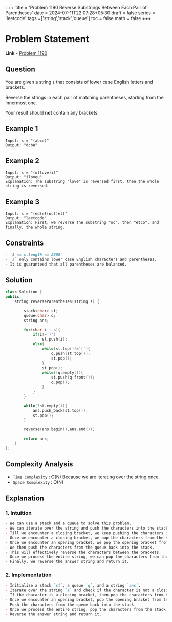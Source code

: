 +++
title = 'Problem 1190 Reverse Substrings Between Each Pair of Parentheses'
date = 2024-07-11T22:07:28+05:30
draft = false
series = 'leetcode'
tags =['string','stack','queue']
toc = false
math = false
+++

# Problem Statement

**Link** - [Problem 1190](https://leetcode.com/problems/reverse-substrings-between-each-pair-of-parentheses/description/)

## Question

You are given a string `s` that consists of lower case English letters and brackets.

Reverse the strings in each pair of matching parentheses, starting from the innermost one.

Your result should **not** contain any brackets.

## Example 1

```
Input: s = "(abcd)"
Output: "dcba"
```

## Example 2

```
Input: s = "(u(love)i)"
Output: "iloveu"
Explanation: The substring "love" is reversed first, then the whole string is reversed.
```

## Example 3

```
Input: s = "(ed(et(oc))el)"
Output: "leetcode"
Explanation: First, we reverse the substring "oc", then "etco", and finally, the whole string.
```

## Constraints

```markdown
- `1 <= s.length <= 2000`
- `s` only contains lower case English characters and parentheses.
- It is guaranteed that all parentheses are balanced.
```

## Solution

```cpp
class Solution {
public:
    string reverseParentheses(string s) {

        stack<char> st;
        queue<char> q;
        string ans;

        for(char i : s){
            if(i!=')')
                st.push(i);
            else{
                while(st.top()!='('){
                    q.push(st.top());
                    st.pop();
                }
                st.pop();
                while(!q.empty()){
                    st.push(q.front());
                    q.pop();
                }
            }
        }

        while(!st.empty()){
            ans.push_back(st.top());
            st.pop();
        }

        reverse(ans.begin(),ans.end());

        return ans;
    }
};
```

## Complexity Analysis

- `Time Complexity` : O(N) Because we are iterating over the string once.
- `Space Complexity` : O(N)

## Explanation

### 1. Intuition

```markdown
- We can use a stack and a queue to solve this problem.
- We can iterate over the string and push the characters into the stack.
- Till we encounter a closing bracket, we keep pushing the characters into the stack.
- Once we encounter a closing bracket, we pop the characters from the stack and push them into the queue till we encounter an opening bracket.
- Once we encounter an opening bracket, we pop the opening bracket from the stack.
- We then push the characters from the queue back into the stack.
- This will effectively reverse the characters between the brackets.
- Once we process the entire string, we can pop the characters from the stack and append them to the answer string.
- Finally, we reverse the answer string and return it.
```

### 2. Implementation

```markdown
- Initialize a stack `st`, a queue `q`, and a string `ans`.
- Iterate over the string `s` and check if the character is not a closing bracket, then push it into the stack.
- If the character is a closing bracket, then pop the characters from the stack and push them into the queue till we encounter an opening bracket.
- Once we encounter an opening bracket, pop the opening bracket from the stack.
- Push the characters from the queue back into the stack.
- Once we process the entire string, pop the characters from the stack and append them to the answer string.
- Reverse the answer string and return it.
```
